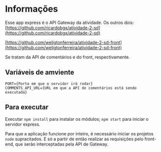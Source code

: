 # Informações

Esse app express é o API Gateway da atividade. Os outros dois:
[https://github.com/ricardobgx/atividade-2-sd](https://github.com/ricardobgx/atividade-2-sd)

[https://github.com/weligtonferreira/atividade-2-sd-front](https://github.com/weligtonferreira/atividade-2-sd-front)

Se tratam da API de comentários e do front, respectivamente.

## Variáveis de amviente

```
PORT={Porta em que o servidor irá rodar}
COMMENTS_API_URL={URL em que a API de comentários está sendo executada}
```

## Para executar

Executar `npm install` para instalar os módulos;
`npm start` para iniciar o servidor express.

Para que a aplicação funcione por inteiro, é necessário iniciar os projetos `node` supracitados. E só a partir de então realizar as requisições pelo front-end, que serão interceptadas pela API de Gateway.
